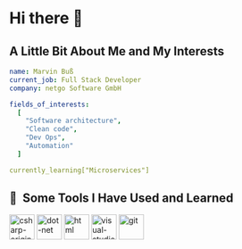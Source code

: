 # Hi there 👋

<!--
**BussMarvin/BussMarvin** is a ✨ _special_ ✨ repository because its `README.md` (this file) appears on your GitHub profile.

Here are some ideas to get you started:

- 🔭 I’m currently working on ...
- 🌱 I’m currently learning ...
- 👯 I’m looking to collaborate on ...
- 🤔 I’m looking for help with ...
- 💬 Ask me about ...
- 📫 How to reach me: ...
- 😄 Pronouns: ...
- ⚡ Fun fact: ...
-->

## A Little Bit About Me and My Interests

```yaml
name: Marvin Buß
current_job: Full Stack Developer
company: netgo Software GmbH

fields_of_interests:
  [
    "Software architecture",
    "Clean code",
    "Dev Ops",
    "Automation"
  ]

currently_learning["Microservices"]
```



<h2> 🚀 &nbsp;Some Tools I Have Used and Learned</h2>
<p align="left">
<img src="https://cdn.jsdelivr.net/gh/devicons/devicon/icons/csharp/csharp-original.svg" alt="csharp-original" width="45" height="45"/>
<img src="https://cdn.jsdelivr.net/gh/devicons/devicon/icons/dot-net/dot-net-plain-wordmark.svg" alt="dot-net" width="45" height="45"/>
<img src="https://cdn.jsdelivr.net/gh/devicons/devicon/icons/html5/html5-original.svg" alt="html" width="45" height="45"/>
<img src="https://cdn.jsdelivr.net/gh/devicons/devicon/icons/visualstudio/visualstudio-plain.svg" alt="visual-studio" width="45" height="45"/>
<img src="https://cdn.jsdelivr.net/gh/devicons/devicon/icons/git/git-original.svg" alt="git" width="45" height="45"/>
</p>
